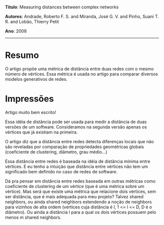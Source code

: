 **Titulo**: Measuring distances between complex networks

**Autores**: Andrade, Roberto F. S. and Miranda, José G. V. and Pinho, Suani T. R. and Lobão, Thierry Petit

**Ano**: 2008


---


# Resumo #

O artigo propõe uma métrica de distância entre duas redes com o mesmo número de vértices. Essa métrica é usada no artigo para comparar diversos modelos generativos de redes.

# Impressões #

Artigo muito bem escrito!

Essa idéia de distância pode ser usada para medir a distância de duas versões de um software. Consideramos na segunda versão apenas os vértices que já existiam na primeira.

O artigo diz que a distância entre redes detecta diferenças locais que não são reveladas por comparação de propriedades geométricas globais (coeficiente de clustering, diâmetro, grau médio...)

Essa distância entre redes é baseada na idéia de distância mínima entre vértices. E eu tenho a intuição que distância entre vértices não tem um significado bem definido no caso de redes de software.

Dá pra pensar em distância entre redes baseada em outras métricas como coeficiente de clustering de um vértice (que é uma métrica sobre um vértice). Mas será que existe uma métrica que relacione dois vértices, sem ser distância, que é mais adequada para meu projeto? Talvez shared neighbors, ou ainda shared neighbors estendendo a noção de neighbors para vizinhos de alta ordem (vertices cuja distância é l, 1 <= l <= D, D é o diâmetro). Ou ainda a distância l para a qual os dois vértices possuem pelo menos m shared neighbors.
